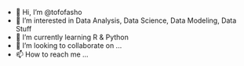 - 👋 Hi, I’m @tofofasho
- 👀 I’m interested in Data Analysis, Data Science, Data Modeling, Data Stuff
- 🌱 I’m currently learning R & Python
- 💞️ I’m looking to collaborate on ...
- 📫 How to reach me ...

<!---
tofofasho/tofofasho is a ✨ special ✨ repository because its `README.md` (this file) appears on your GitHub profile.
You can click the Preview link to take a look at your changes.
--->
